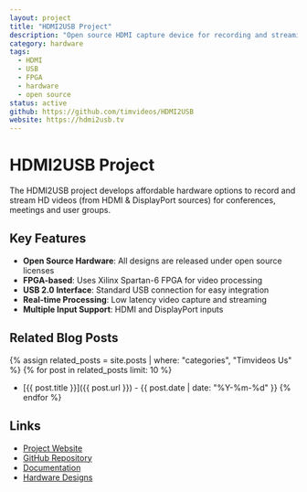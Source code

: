 ```yaml
---
layout: project
title: "HDMI2USB Project"
description: "Open source HDMI capture device for recording and streaming conferences"
category: hardware
tags:
  - HDMI
  - USB
  - FPGA
  - hardware
  - open source
status: active
github: https://github.com/timvideos/HDMI2USB
website: https://hdmi2usb.tv
---
```


# HDMI2USB Project

The HDMI2USB project develops affordable hardware options to record and stream HD videos (from HDMI & DisplayPort sources) for conferences, meetings and user groups.

## Key Features

- **Open Source Hardware**: All designs are released under open source licenses
- **FPGA-based**: Uses Xilinx Spartan-6 FPGA for video processing
- **USB 2.0 Interface**: Standard USB connection for easy integration
- **Real-time Processing**: Low latency video capture and streaming
- **Multiple Input Support**: HDMI and DisplayPort inputs

## Related Blog Posts

{% assign related_posts = site.posts | where: "categories", "Timvideos Us" %}
{% for post in related_posts limit: 10 %}
- [{{ post.title }}]({{ post.url }}) - {{ post.date | date: "%Y-%m-%d" }}
{% endfor %}

## Links

- [Project Website](https://hdmi2usb.tv)
- [GitHub Repository](https://github.com/timvideos/HDMI2USB)
- [Documentation](https://hdmi2usb.readthedocs.io)
- [Hardware Designs](https://github.com/timvideos/HDMI2USB-hardware)